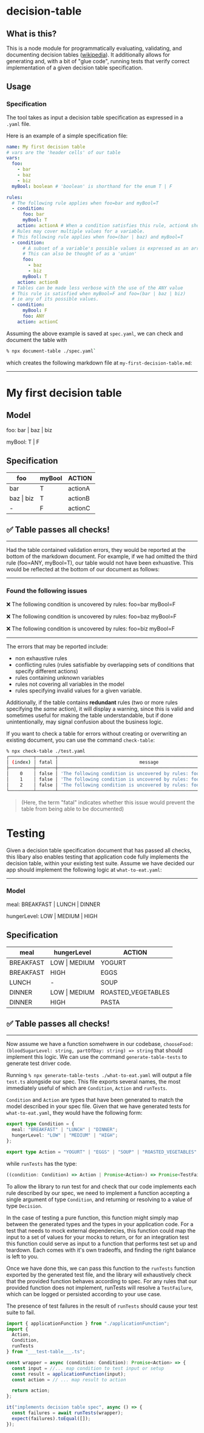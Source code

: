 # decision-table
## What is this?
This is a node module for programmatically evaluating, validating, and documenting decision tables ([wikipedia](https://en.wikipedia.org/wiki/Decision_table)). It additionally allows for generating and, with a bit of "glue code", running tests that verify correct implementation of a given decision table specification.

## Usage
### <a name="specification">Specification</a>
The tool takes as input a decision table specification as expressed in a `.yaml` file.

Here is an example of a simple specification file:


```yaml
name: My first decision table
# vars are the 'header cells' of our table
vars:
  foo:
    - bar
    - baz
    - biz
  myBool: boolean # 'boolean' is shorthand for the enum T | F

rules:
  # The following rule applies when foo=bar and myBool=T
  - condition:
      foo: bar
      myBool: T
    action: actionA # When a condition satisfies this rule, actionA should be taken
  # Rules may cover multiple values for a variable.
  # This following rule applies when foo=(bar | baz) and myBool=T
  - condition:
      # A subset of a variable's possible values is expressed as an array of values
      # This can also be thought of as a 'union'
      foo:
        - baz
        - biz
      myBool: T
    action: actionB
  # Tables can be made less verbose with the use of the ANY value
  # This rule is satisfied when myBool=F and foo=(bar | baz | biz)
  # ie any of its possible values.
  - condition:
      myBool: F
      foo: ANY
    action: actionC
```

Assuming the above example is saved at `spec.yaml`, we can check and document the table with 

```bash
% npx document-table ./spec.yaml`
```
which creates the following markdown file at `my-first-decision-table.md`:

---

# My first decision table
## Model
foo: bar | baz | biz

myBool: T | F

## Specification
|foo|myBool|ACTION|
|-----|-----|-----|
|bar|T|actionA|
|baz \| biz|T|actionB|
| - |F|actionC|

## ✅ Table passes all checks!       
---

Had the table contained validation errors, they would be reported at the bottom of the markdown document. For example, if we had omitted the third rule (foo=ANY, myBool=T), our table would not have been exhuastive. This would be reflected at the bottom of our document as follows:

---

### Found the following issues
❌ The following condition is uncovered by rules: foo=bar myBool=F

❌ The following condition is uncovered by rules: foo=baz myBool=F

❌ The following condition is uncovered by rules: foo=biz myBool=F

---

The errors that may be reported include:
  - non exhaustive rules
  - conflicting rules (rules satisfiable by overlapping sets of conditions that specify different actions)
  - rules containing unknown variables
  - rules not covering all variables in the model
  - rules specifying invalid values for a given variable. 

Additionally, if the table contains **redundant** rules (two or more rules specifying the *same* action), it will display a warning, since this is valid and sometimes useful for making the table understandable, but if done unintentionally, may signal confusion about the business logic.

If you want to check a table for errors without creating or overwriting an existing document, you can use the command `check-table`:

```bash
% npx check-table ./test.yaml
┌─────────┬───────┬───────────────────────────────────────────────────────────────────┐
│ (index) │ fatal │                              message                              │
├─────────┼───────┼───────────────────────────────────────────────────────────────────┤
│    0    │ false │ 'The following condition is uncovered by rules: foo=bar myBool=F' │
│    1    │ false │ 'The following condition is uncovered by rules: foo=baz myBool=F' │
│    2    │ false │ 'The following condition is uncovered by rules: foo=biz myBool=F' │
└─────────┴───────┴───────────────────────────────────────────────────────────────────┘
```
> (Here, the term "fatal" indicates whether this issue would prevent the table from being able to be documented)

# <a name="testing">Testing</a>
Given a decision table specification document that has passed all checks, this libary also enables testing that application code fully implements the decision table, within your existing test suite. Assume we have decided our app should implement the following logic at `what-to-eat.yaml`:

---

### Model
meal: BREAKFAST | LUNCH | DINNER

hungerLevel: LOW | MEDIUM | HIGH

## Specification
|meal|hungerLevel|ACTION|
|-----|-----|-----|
|BREAKFAST|LOW \| MEDIUM|YOGURT|
|BREAKFAST|HIGH|EGGS|
|LUNCH| - |SOUP|
|DINNER|LOW \| MEDIUM|ROASTED_VEGETABLES|
|DINNER|HIGH|PASTA|

## ✅ Table passes all checks!

---

Now assume we have a function somehwere in our codebase, `chooseFood: (bloodSugarLevel: string, partOfDay: string) => string` that should implement this logic. We can use the command `generate-table-tests` to generate test driver code.

Running `% npx generate-table-tests ./what-to-eat.yaml` will output a file `test.ts` alongside our spec. This file exports several names, the most immediately useful of which are `Condition`, `Action` and `runTests`.

`Condition` and `Action` are types that have been generated to match the model described in your spec file. Given that we have generated tests for `what-to-eat.yaml`, they would have the following form:

```typescript
export type Condition = {
  meal: "BREAKFAST" | "LUNCH" | "DINNER";
  hungerLevel: "LOW" | "MEDIUM" | "HIGH";
};

export type Action = "YOGURT" | "EGGS" | "SOUP" | "ROASTED_VEGETABLES" | "PASTA";
```
while `runTests` has the type:

```typescript
((condition: Condition) => Action | Promise<Action>) => Promise<TestFailure<Condition, Action>[]>
```

To allow the library to run test for and check that our code implements each rule described by our spec, we need to implement a function accepting a single argument of type `Condition`, and returning or resolving to a value of type `Decision`.

In the case of testing a pure function, this function might simply map between the generated types and the types in your application code. For a test that needs to mock external dependencies, this function could map the input to a set of values for your mocks to return, or for an integration test this function could serve as input to a function that performs test set up and teardown. Each comes with it's own tradeoffs, and finding the right balance is left to you.

Once we have done this, we can pass this function to the `runTests` function exported by the generated test file, and the library will exhaustively check that the provided function behaves according to spec. For any rules that our provided function does not implement, runTests will resolve a `TestFailure`, which can be logged or persisted according to your use case. 

The presence of test failures in the result of `runTests` should cause your test suite to fail.

```typescript
import { applicationFunction } from "./applicationFunction";
import {
  Action,
  Condition,
  runTests
} from "___test-table___.ts";

const wrapper = async (condition: Condition): Promise<Action> => {
  const input = //... map condition to test input or setup
  const result = applicationFunction(input);
  const action = // ... map result to action

  return action;
};

it("implements decision table spec", async () => {
  const failures = await runTests(wrapper);
  expect(failures).toEqual([]);
});

```
